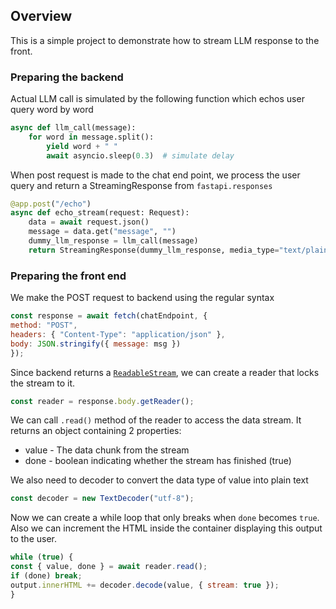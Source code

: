 ## Overview

This is a simple project to demonstrate how to stream LLM response to the front.

### Preparing the backend

Actual LLM call is simulated by the following function which echos user query word by word

```python
async def llm_call(message):
    for word in message.split():
        yield word + " "
        await asyncio.sleep(0.3)  # simulate delay
```

When post request is made to the chat end point, we process the user query and return a StreamingResponse from `fastapi.responses`

```python
@app.post("/echo")
async def echo_stream(request: Request):
    data = await request.json()
    message = data.get("message", "")
    dummy_llm_response = llm_call(message)
    return StreamingResponse(dummy_llm_response, media_type="text/plain")
```

### Preparing the front end

We make the POST request to backend using the regular syntax
```javascript
const response = await fetch(chatEndpoint, {
method: "POST",
headers: { "Content-Type": "application/json" },
body: JSON.stringify({ message: msg })
});
```
Since backend returns a [`ReadableStream`](https://developer.mozilla.org/en-US/docs/Web/API/ReadableStream), we can create a reader that locks the stream to it. 
```javascript
const reader = response.body.getReader();
```
We can call `.read()` method of the reader to access the data stream. It returns an object containing 2 properties:

- value - The data chunk from the stream
- done - boolean indicating whether the stream has finished (true)

We also need to decoder to convert the data type of value into plain text 
```javascript
const decoder = new TextDecoder("utf-8");
```

Now we can create a while loop that only breaks when `done` becomes `true`. Also we can increment the HTML inside the container displaying this output to the user.
```javascript
while (true) {
const { value, done } = await reader.read();
if (done) break;
output.innerHTML += decoder.decode(value, { stream: true });
}
```